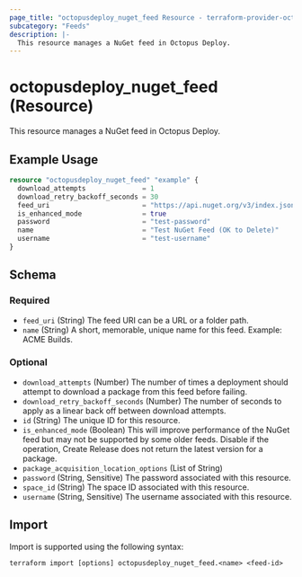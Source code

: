 ```yaml
---
page_title: "octopusdeploy_nuget_feed Resource - terraform-provider-octopusdeploy"
subcategory: "Feeds"
description: |-
  This resource manages a NuGet feed in Octopus Deploy.
---
```


# octopusdeploy_nuget_feed (Resource)

This resource manages a NuGet feed in Octopus Deploy.

## Example Usage

```terraform
resource "octopusdeploy_nuget_feed" "example" {
  download_attempts              = 1
  download_retry_backoff_seconds = 30
  feed_uri                       = "https://api.nuget.org/v3/index.json"
  is_enhanced_mode               = true
  password                       = "test-password"
  name                           = "Test NuGet Feed (OK to Delete)"
  username                       = "test-username"
}
```
<!-- schema generated by tfplugindocs -->
## Schema

### Required

- `feed_uri` (String) The feed URI can be a URL or a folder path.
- `name` (String) A short, memorable, unique name for this feed. Example: ACME Builds.

### Optional

- `download_attempts` (Number) The number of times a deployment should attempt to download a package from this feed before failing.
- `download_retry_backoff_seconds` (Number) The number of seconds to apply as a linear back off between download attempts.
- `id` (String) The unique ID for this resource.
- `is_enhanced_mode` (Boolean) This will improve performance of the NuGet feed but may not be supported by some older feeds. Disable if the operation, Create Release does not return the latest version for a package.
- `package_acquisition_location_options` (List of String)
- `password` (String, Sensitive) The password associated with this resource.
- `space_id` (String) The space ID associated with this resource.
- `username` (String, Sensitive) The username associated with this resource.

## Import

Import is supported using the following syntax:

```shell
terraform import [options] octopusdeploy_nuget_feed.<name> <feed-id>
```
